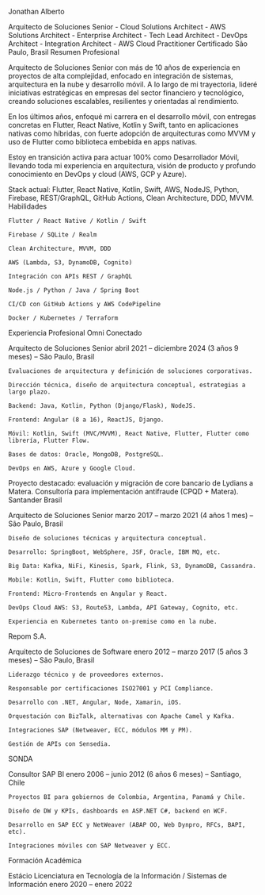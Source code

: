 Jonathan Alberto

Arquitecto de Soluciones Senior - Cloud Solutions Architect - AWS Solutions Architect - Enterprise Architect - Tech Lead Architect - DevOps Architect - Integration Architect - AWS Cloud Practitioner Certificado
São Paulo, Brasil
Resumen Profesional

Arquitecto de Soluciones Senior con más de 10 años de experiencia en proyectos de alta complejidad, enfocado en integración de sistemas, arquitectura en la nube y desarrollo móvil. A lo largo de mi trayectoria, lideré iniciativas estratégicas en empresas del sector financiero y tecnológico, creando soluciones escalables, resilientes y orientadas al rendimiento.

En los últimos años, enfoqué mi carrera en el desarrollo móvil, con entregas concretas en Flutter, React Native, Kotlin y Swift, tanto en aplicaciones nativas como híbridas, con fuerte adopción de arquitecturas como MVVM y uso de Flutter como biblioteca embebida en apps nativas.

Estoy en transición activa para actuar 100% como Desarrollador Móvil, llevando toda mi experiencia en arquitectura, visión de producto y profundo conocimiento en DevOps y cloud (AWS, GCP y Azure).

Stack actual: Flutter, React Native, Kotlin, Swift, AWS, NodeJS, Python, Firebase, REST/GraphQL, GitHub Actions, Clean Architecture, DDD, MVVM.
Habilidades

    Flutter / React Native / Kotlin / Swift

    Firebase / SQLite / Realm

    Clean Architecture, MVVM, DDD

    AWS (Lambda, S3, DynamoDB, Cognito)

    Integración con APIs REST / GraphQL

    Node.js / Python / Java / Spring Boot

    CI/CD con GitHub Actions y AWS CodePipeline

    Docker / Kubernetes / Terraform

Experiencia Profesional
Omni Conectado

Arquitecto de Soluciones Senior
abril 2021 – diciembre 2024 (3 años 9 meses) – São Paulo, Brasil

    Evaluaciones de arquitectura y definición de soluciones corporativas.

    Dirección técnica, diseño de arquitectura conceptual, estrategias a largo plazo.

    Backend: Java, Kotlin, Python (Django/Flask), NodeJS.

    Frontend: Angular (8 a 16), ReactJS, Django.

    Móvil: Kotlin, Swift (MVC/MVVM), React Native, Flutter, Flutter como librería, Flutter Flow.

    Bases de datos: Oracle, MongoDB, PostgreSQL.

    DevOps en AWS, Azure y Google Cloud.

Proyecto destacado: evaluación y migración de core bancario de Lydians a Matera. Consultoría para implementación antifraude (CPQD + Matera).
Santander Brasil

Arquitecto de Soluciones Senior
marzo 2017 – marzo 2021 (4 años 1 mes) – São Paulo, Brasil

    Diseño de soluciones técnicas y arquitectura conceptual.

    Desarrollo: SpringBoot, WebSphere, JSF, Oracle, IBM MQ, etc.

    Big Data: Kafka, NiFi, Kinesis, Spark, Flink, S3, DynamoDB, Cassandra.

    Mobile: Kotlin, Swift, Flutter como biblioteca.

    Frontend: Micro-Frontends en Angular y React.

    DevOps Cloud AWS: S3, Route53, Lambda, API Gateway, Cognito, etc.

    Experiencia en Kubernetes tanto on-premise como en la nube.

Repom S.A.

Arquitecto de Soluciones de Software
enero 2012 – marzo 2017 (5 años 3 meses) – São Paulo, Brasil

    Liderazgo técnico y de proveedores externos.

    Responsable por certificaciones ISO27001 y PCI Compliance.

    Desarrollo con .NET, Angular, Node, Xamarin, iOS.

    Orquestación con BizTalk, alternativas con Apache Camel y Kafka.

    Integraciones SAP (Netweaver, ECC, módulos MM y PM).

    Gestión de APIs con Sensedia.

SONDA

Consultor SAP BI
enero 2006 – junio 2012 (6 años 6 meses) – Santiago, Chile

    Proyectos BI para gobiernos de Colombia, Argentina, Panamá y Chile.

    Diseño de DW y KPIs, dashboards en ASP.NET C#, backend en WCF.

    Desarrollo en SAP ECC y NetWeaver (ABAP OO, Web Dynpro, RFCs, BAPI, etc).

    Integraciones móviles con SAP Netweaver y ECC.

Formación Académica

Estácio
Licenciatura en Tecnología de la Información / Sistemas de Información
enero 2020 – enero 2022
